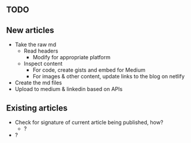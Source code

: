 TODO
----

## New articles

* Take the raw md
  * Read headers
    * Modify for appropriate platform
  * Inspect content
    * For code, create gists and embed for Medium
    * For images & other content, update links to the blog on netlify
* Create the md files
* Upload to medium & linkedin based on APIs

## Existing articles

* Check for signature of current article being published, how?
  * ?
* ?
